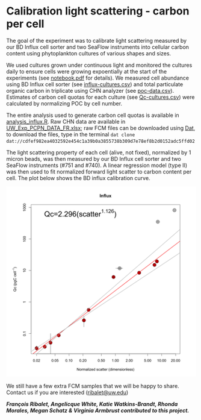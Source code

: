 # Calibration light scattering - carbon per cell
The goal of the experiment was to calibrate light scattering measured by our BD Influx cell sorter and two SeaFlow instruments into cellular carbon content using phytoplankton cultures of various shapes and sizes. 

We used cultures grown under continuous light and monitored the cultures daily to ensure cells were growing expoentially at the start of the experiments (see [notebook.pdf](https://github.com/armbrustlab/fsc-poc-calibration/blob/master/notebook.pdf) for details). We measured cell abundance using BD Influx cell sorter (see [influx-cultures.csv](https://github.com/armbrustlab/fsc-poc-calibration/blob/master/influx-cultures.csv)) and total particulate organic carbon in triplicate using CHN analyzer (see [poc-data.csv](https://github.com/armbrustlab/fsc-poc-calibration/blob/master/poc-data.csv)). Estimates of carbon cell quotas for each culture (see [Qc-cultures.csv](https://github.com/armbrustlab/fsc-poc-calibration/blob/master/Qc-cultures.csv)) were calculated by normalizing POC by cell number. 

The entire analysis used to generate carbon cell quotas is available in [analysis_influx.R](https://github.com/armbrustlab/fsc-poc-calibration/blob/master/analysis_influx.R). Raw CHN data are available in [UW_Exp_PCPN_DATA_FR.xlsx](https://github.com/armbrustlab/fsc-poc-calibration/blob/master/UW_Exp_PCPN_DATA_FR.xlsx); raw FCM files can be downloaded using [Dat](https://docs.datproject.org/install), to download the files, type in the terminal ```dat clone dat://cdfef982ea4032592e454c1a39b0a3855738b309d7e78ef8b2d0152adc5ffd02```

The light scattering property of each cell (alive, not fixed), normalized by 1 micron beads, was then measured by our BD Influx cell sorter and two SeaFlow instruments (#751 and #740). A linear regression model (type II) was then used to fit normalized forward light scatter to carbon content per cell. The plot below shows the BD influx calibration curve.

![alt text](Influx-Qc-scatter.png "BD Influx calibration of forward scatter normalized by 1 micron beads")

We still have a few extra FCM samples that we will be happy to share. Contact us if you are interested (ribalet@uw.edu) 

***François Ribalet, Angelicque White, Katie Watkins-Brandt, Rhonda Morales, Megan Schatz & Virginia Armbrust contributed to this project.***
